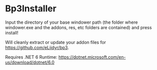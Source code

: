 # Bp3Installer

Input the directory of your base windower path (the folder where windower.exe and the addons, res, etc folders are contained) and press install!

Will cleanly extract or update your addon files for https://github.com/eLiidyr/bp3.

Requires .NET 6 Runtime: https://dotnet.microsoft.com/en-us/download/dotnet/6.0
